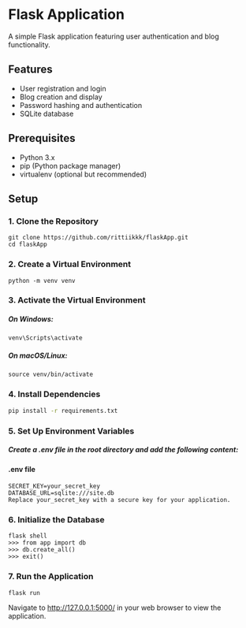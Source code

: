# Flask Application

A simple Flask application featuring user authentication and blog functionality.

## Features

- User registration and login
- Blog creation and display
- Password hashing and authentication
- SQLite database

## Prerequisites

- Python 3.x
- pip (Python package manager)
- virtualenv (optional but recommended)

## Setup

### 1. Clone the Repository

```
git clone https://github.com/rittiikkk/flaskApp.git
cd flaskApp
```
### 2. Create a Virtual Environment

```
python -m venv venv

```
### 3. Activate the Virtual Environment
##### On Windows:

```
venv\Scripts\activate
```

##### On macOS/Linux:

```
source venv/bin/activate
```
### 4. Install Dependencies
```sh
pip install -r requirements.txt
```

### 5. Set Up Environment Variables
##### Create a .env file in the root directory and add the following content:
#### .env file

```
SECRET_KEY=your_secret_key
DATABASE_URL=sqlite:///site.db
Replace your_secret_key with a secure key for your application.
```
### 6. Initialize the Database
```
flask shell
>>> from app import db
>>> db.create_all()
>>> exit()
```
### 7. Run the Application
```
flask run
```
Navigate to http://127.0.0.1:5000/ in your web browser to view the application.
